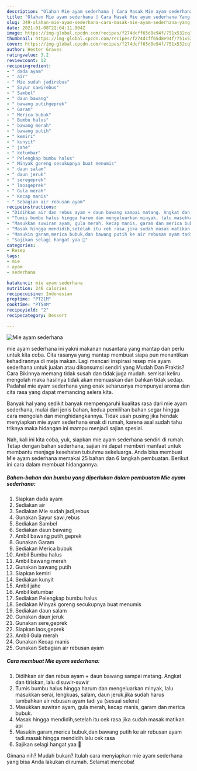 ```yaml
---
description: "Olahan Mie ayam sederhana | Cara Masak Mie ayam sederhana Yang Enak Dan Lezat"
title: "Olahan Mie ayam sederhana | Cara Masak Mie ayam sederhana Yang Enak Dan Lezat"
slug: 349-olahan-mie-ayam-sederhana-cara-masak-mie-ayam-sederhana-yang-enak-dan-lezat
date: 2021-01-08T22:04:11.904Z
image: https://img-global.cpcdn.com/recipes/f274dcff65d8e94f/751x532cq70/mie-ayam-sederhana-foto-resep-utama.jpg
thumbnail: https://img-global.cpcdn.com/recipes/f274dcff65d8e94f/751x532cq70/mie-ayam-sederhana-foto-resep-utama.jpg
cover: https://img-global.cpcdn.com/recipes/f274dcff65d8e94f/751x532cq70/mie-ayam-sederhana-foto-resep-utama.jpg
author: Hester Graves
ratingvalue: 3.2
reviewcount: 12
recipeingredient:
- " dada ayam"
- " air"
- " Mie sudah jadirebus"
- " Sayur sawirebus"
- " Sambel"
- " daun bawang"
- " bawang putihgeprek"
- " Garam"
- " Merica bubuk"
- " Bumbu halus"
- " bawang merah"
- " bawang putih"
- " kemiri"
- " kunyit"
- " jahe"
- " ketumbar"
- " Pelengkap bumbu halus"
- " Minyak goreng secukupnya buat menumis"
- " daun salam"
- " daun jeruk"
- " seregeprek"
- " laosgeprek"
- " Gula merah"
- " Kecap manis"
- " Sebagian air rebusan ayam"
recipeinstructions:
- "Didihkan air dan rebus ayam + daun bawang sampai matang. Angkat dan tiriskan, lalu disuwir-suwir"
- "Tumis bumbu halus hingga harum dan mengeluarkan minyak, lalu masukkan serai, lengkuas, salam, daun jeruk.jika sudah harus tambahkan air rebusan ayam tadi ya (sesuai selera)"
- "Masukkan suwiran ayam, gula merah, kecap manis, garam dan merica bubuk."
- "Masak hingga mendidih,setelah itu cek rasa.jika sudah masak matikan api"
- "Masukin garam,merica bubuk,dan bawang putih ke air rebusan ayam tadi.masak hingga mendidih.lalu cek rasa"
- "Sajikan selagi hangat yaa 🤗"
categories:
- Resep
tags:
- mie
- ayam
- sederhana

katakunci: mie ayam sederhana 
nutrition: 246 calories
recipecuisine: Indonesian
preptime: "PT21M"
cooktime: "PT54M"
recipeyield: "2"
recipecategory: Dessert

---
```



![Mie ayam sederhana](https://img-global.cpcdn.com/recipes/f274dcff65d8e94f/751x532cq70/mie-ayam-sederhana-foto-resep-utama.jpg)


mie ayam sederhana ini yakni makanan nusantara yang mantap dan perlu untuk kita coba. Cita rasanya yang mantap membuat siapa pun menantikan kehadirannya di meja makan.
Lagi mencari inspirasi resep mie ayam sederhana untuk jualan atau dikonsumsi sendiri yang Mudah Dan Praktis? Cara Bikinnya memang tidak susah dan tidak juga mudah. semisal keliru mengolah maka hasilnya tidak akan memuaskan dan bahkan tidak sedap. Padahal mie ayam sederhana yang enak seharusnya mempunyai aroma dan cita rasa yang dapat memancing selera kita.



Banyak hal yang sedikit banyak mempengaruhi kualitas rasa dari mie ayam sederhana, mulai dari jenis bahan, kedua pemilihan bahan segar hingga cara mengolah dan menghidangkannya. Tidak usah pusing jika hendak menyiapkan mie ayam sederhana enak di rumah, karena asal sudah tahu triknya maka hidangan ini mampu menjadi sajian spesial.


Nah, kali ini kita coba, yuk, siapkan mie ayam sederhana sendiri di rumah. Tetap dengan bahan sederhana, sajian ini dapat memberi manfaat untuk membantu menjaga kesehatan tubuhmu sekeluarga. Anda bisa membuat Mie ayam sederhana memakai 25 bahan dan 6 langkah pembuatan. Berikut ini cara dalam membuat hidangannya.

<!--inarticleads1-->

##### Bahan-bahan dan bumbu yang diperlukan dalam pembuatan Mie ayam sederhana:

1. Siapkan  dada ayam
1. Sediakan  air
1. Sediakan  Mie sudah jadi,rebus
1. Gunakan  Sayur sawi,rebus
1. Sediakan  Sambel
1. Sediakan  daun bawang
1. Ambil  bawang putih,geprek
1. Gunakan  Garam
1. Sediakan  Merica bubuk
1. Ambil  Bumbu halus
1. Ambil  bawang merah
1. Gunakan  bawang putih
1. Siapkan  kemiri
1. Sediakan  kunyit
1. Ambil  jahe
1. Ambil  ketumbar
1. Sediakan  Pelengkap bumbu halus
1. Sediakan  Minyak goreng secukupnya buat menumis
1. Sediakan  daun salam
1. Gunakan  daun jeruk
1. Gunakan  sere,geprek
1. Siapkan  laos,geprek
1. Ambil  Gula merah
1. Gunakan  Kecap manis
1. Gunakan  Sebagian air rebusan ayam




<!--inarticleads2-->

##### Cara membuat Mie ayam sederhana:

1. Didihkan air dan rebus ayam + daun bawang sampai matang. Angkat dan tiriskan, lalu disuwir-suwir
1. Tumis bumbu halus hingga harum dan mengeluarkan minyak, lalu masukkan serai, lengkuas, salam, daun jeruk.jika sudah harus tambahkan air rebusan ayam tadi ya (sesuai selera)
1. Masukkan suwiran ayam, gula merah, kecap manis, garam dan merica bubuk.
1. Masak hingga mendidih,setelah itu cek rasa.jika sudah masak matikan api
1. Masukin garam,merica bubuk,dan bawang putih ke air rebusan ayam tadi.masak hingga mendidih.lalu cek rasa
1. Sajikan selagi hangat yaa 🤗




Gimana nih? Mudah bukan? Itulah cara menyiapkan mie ayam sederhana yang bisa Anda lakukan di rumah. Selamat mencoba!
